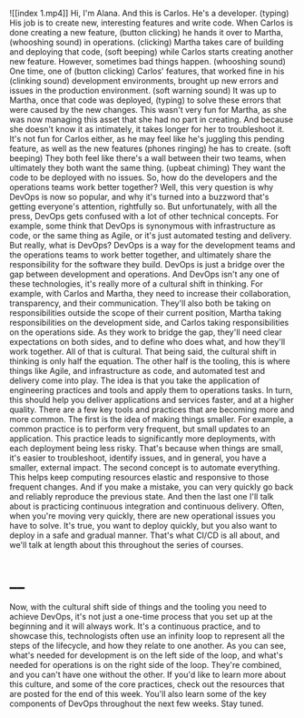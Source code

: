 ![[index 1.mp4]]
Hi, I'm Alana. And this is Carlos. He's a developer. (typing) His job is to create new, interesting features and write code. When Carlos is done creating a new feature, (button clicking) he hands it over to Martha, (whooshing sound) in operations. (clicking) Martha takes care of building and deploying that code, (soft beeping) while Carlos starts creating another new feature. However, sometimes bad things happen. (whooshing sound) One time, one of (button clicking) Carlos' features, that worked fine in his (clinking sound) development environments, brought up new errors and issues in the production environment. (soft warning sound) It was up to Martha, once that code was deployed, (typing) to solve these errors that were caused by the new changes. This wasn't very fun for Martha, as she was now managing this asset that she had no part in creating. And because she doesn't know it as intimately, it takes longer for her to troubleshoot it. It's not fun for Carlos either, as he may feel like he's juggling this pending feature, as well as the new features (phones ringing) he has to create. (soft beeping) They both feel like there's a wall between their two teams, when ultimately they both want the same thing. (upbeat chiming) They want the code to be deployed with no issues. So, how do the developers and the operations teams work better together? Well, this very question is why DevOps is now so popular, and why it's turned into a buzzword that's getting everyone's attention, rightfully so. But unfortunately, with all the press, DevOps gets confused with a lot of other technical concepts. For example, some think that DevOps is synonymous with infrastructure as code, or the same thing as Agile, or it's just automated testing and delivery. But really, what is DevOps? DevOps is a way for the development teams and the operations teams to work better together, and ultimately share the responsibility for the software they build. DevOps is just a bridge over the gap between development and operations. And DevOps isn't any one of these technologies, it's really more of a cultural shift in thinking. For example, with Carlos and Martha, they need to increase their collaboration, transparency, and their communication. They'll also both be taking on responsibilities outside the scope of their current position, Martha taking responsibilities on the development side, and Carlos taking responsibilities on the operations side. As they work to bridge the gap, they'll need clear expectations on both sides, and to define who does what, and how they'll work together. All of that is cultural. That being said, the cultural shift in thinking is only half the equation. The other half is the tooling, this is where things like Agile, and infrastructure as code, and automated test and delivery come into play. The idea is that you take the application of engineering practices and tools and apply them to operations tasks. In turn, this should help you deliver applications and services faster, and at a higher quality. There are a few key tools and practices that are becoming more and more common. The first is the idea of making things smaller. For example, a common practice is to perform very frequent, but small updates to an application. This practice leads to significantly more deployments, with each deployment being less risky. That's because when things are small, it's easier to troubleshoot, identify issues, and in general, you have a smaller, external impact. The second concept is to automate everything. This helps keep computing resources elastic and responsive to those frequent changes. And if you make a mistake, you can very quickly go back and reliably reproduce the previous state. And then the last one I'll talk about is practicing continuous integration and continuous delivery. Often, when you're moving very quickly, there are new operational issues you have to solve. It's true, you want to deploy quickly, but you also want to deploy in a safe and gradual manner. That's what CI/CD is all about, and we'll talk at length about this throughout the series of courses.
# __
Now, with the cultural shift side of things and the tooling you need to achieve DevOps, it's not just a one-time process that you set up at the beginning and it will always work. It's a continuous practice, and to showcase this, technologists often use an infinity loop to represent all the steps of the lifecycle, and how they relate to one another. As you can see, what's needed for development is on the left side of the loop, and what's needed for operations is on the right side of the loop. They're combined, and you can't have one without the other. If you'd like to learn more about this culture, and some of the core practices, check out the resources that are posted for the end of this week. You'll also learn some of the key components of DevOps throughout the next few weeks. Stay tuned.